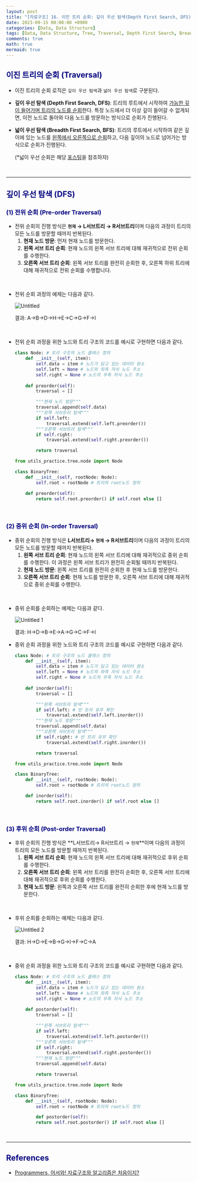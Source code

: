 ```yaml
---
layout: post
title: "[자료구조] 16. 이진 트리 순회: 깊이 우선 탐색(Depth First Search, DFS)"
date: 2023-09-15 00:00:00 +0900
categories: [Data, Data Structure]
tags: [Data, Data Structure, Tree, Traversal, Depth First Search, Breadth First Search, Pre-order Traversal, In-order Traversal, Post-order Traversal]
comments: true
math: true
mermaid: true
---
```


## <span style="color:navy">이진 트리의 순회 (Traversal)</span>

- 이진 트리의 순회 로직은 `깊이 우선 탐색`과 `넓이 우선 탐색`로 구분된다.
- **깊이 우선 탐색 (Depth First Search, DFS)**: 트리의 루트에서 시작하여 <u>가능한 깊이 들어가며 트리의 노드를 순회</u>한다. 특정 노드에서 더 이상 깊이 들어갈 수 없게되면, 이전 노드로 돌아와 다음 노드를 방문하는 방식으로 순회가 진행된다.
- **넓이 우선 탐색 (Breadth First Search, BFS)**: 트리의 루트에서 시작하여 같은 깊이에 있는 노드를 <u>왼쪽에서 오른쪽으로 순회</u>하고, 다음 깊이의 노드로 넘어가는 방식으로 순회가 진행된다.
    
    (*넓이 우선 순회은 해당 [포스팅](https://jhryu1208.github.io/data/2023/09/16/datastructure-binarytree-bfs/)을 참조하자)
    
<br>

---

## <span style="color:navy">깊이 우선 탐색 (DFS)</span>

### <span style="color:navy">(1) 전위 순회 (Pre-order Traversal)</span>

- 전위 순회의 진행 방식은 **`현재` → L서브트리 → R서브트리**이며 다음의 과정이 트리의 모든 노드를 방문할 때까지 반복된다.
    1. **현재 노드 방문**: 먼저 현재 노드를 방문한다.
    2. **왼쪽 서브 트리 순회**: 현재 노드의 왼쪽 서브 트리에 대해 재귀적으로 전위 순회를 수행한다.
    3. **오른쪽 서브 트리 순회**: 왼쪽 서브 트리를 완전히 순회한 후, 오른쪽 하위 트리에 대해 재귀적으로 전위 순회를 수행합니다.

<br>

- 전위 순회 과정의 예제는 다음과 같다.

  ![Untitled](https://github.com/jhryu1208/jhryu1208.github.com/assets/53929665/f3043c28-be83-48c5-9c7c-f5cadf77e28f)

   결과: A→B→D→H→E→C→G→F→I

<br>

- 전위 순회 과정을 위한 노드와 트리 구조의 코드를 예시로 구현하면 다음과 같다.
    
    ```python
    class Node: # 트리 구조의 노드 클래스 정의
        def __init__(self, item):
            self.data = item # 노드가 담고 있는 데이터 원소
            self.left = None # 노드의 좌측 자식 노드 주소
            self.right = None # 노드의 우측 자식 노드 주소
            
        def preorder(self):
            traversal = []
    
            """현재 노드 방문"""
            traversal.append(self.data)
            """왼쪽 서브트리 탐색"""
            if self.left:
                traversal.extend(self.left.preorder())
            """오른쪽 서브트리 탐색"""
            if self.right:
                traversal.extend(self.right.preorder())
    
            return traversal
    ```
    
    ```python
    from utils_practice.tree.node import Node
    
    class BinaryTree:
        def __init__(self, rootNode: Node):
            self.root = rootNode # 트리의 root노드 정의
    
        def preorder(self):
            return self.root.preorder() if self.root else []
    ```
    
<br>

### <span style="color:navy">(2) 중위 순회 (In-order Traversal)</span>

- 중위 순회의 진행 방식은 **L서브트리→ `현재` → R서브트리**이며 다음의 과정이 트리의 모든 노드를 방문할 때까지 반복된다.
    1. **왼쪽 서브 트리 순회**: 현재 노드의 왼쪽 서브 트리에 대해 재귀적으로 중위 순회를 수행한다. 이 과정은 왼쪽 서브 트리가 완전히 순회될 때까지 반복된다.
    2. **현재 노드 방문**: 왼쪽 서브 트리를 완전히 순회한 후 현재 노드를 방문한다.
    3. **오른쪽 서브 트리 순회**: 현재 노드를 방문한 후, 오른쪽 서브 트리에 대해 재귀적으로 중위 순회를 수행한다.

<br>

- 중위 순회를 순회하는 예제는 다음과 같다.
    
    ![Untitled 1](https://github.com/jhryu1208/jhryu1208.github.com/assets/53929665/1cf591e2-4a8e-481b-9e56-fbd1275da7fd)
    
    결과: H→D→B→E→A→G→C→F→I
    

- 중위 순회 과정을 위한 노드와 트리 구조의 코드를 예시로 구현하면 다음과 같다.
    
    ```python
    class Node: # 트리 구조의 노드 클래스 정의
        def __init__(self, item):
            self.data = item # 노드가 담고 있는 데이터 원소
            self.left = None # 노드의 좌측 자식 노드 주소
            self.right = None # 노드의 우측 자식 노드 주소
    		
        def inorder(self):
            traversal = []
    
            """왼쪽 서브트리 탐색"""
            if self.left: # 빈 트리 유무 확인
                traversal.extend(self.left.inorder())
            """현재 노드 방문"""
            traversal.append(self.data)
            """오른쪽 서브트리 탐색"""
            if self.right: # 빈 트리 유무 확인
                traversal.extend(self.right.inorder())
    
            return traversal
    ```
    
    ```python
    from utils_practice.tree.node import Node
    
    class BinaryTree:
        def __init__(self, rootNode: Node):
            self.root = rootNode # 트리의 root노드 정의
    
        def inorder(self):
            return self.root.inorder() if self.root else []
    ```
  
<br>

### <span style="color:navy">(3) 후위 순회 (Post-order Traversal)</span>

- 후위 순회의 진행 방식은 **L서브트리→ R서브트리 → `현재`**이며 다음의 과정이 트리의 모든 노드를 방문할 때까지 반복된다.
    1. **왼쪽 서브 트리 순회**: 현재 노드의 왼쪽 서브 트리에 대해 재귀적으로 후위 순회를 수행한다.
    2. **오른쪽 서브 트리 순회**: 왼쪽 서브 트리를 완전히 순회한 후, 오른쪽 서브 트리에 대해 재귀적으로 후위 순회를 수행한다.
    3. **현재 노드 방문**: 왼쪽과 오른쪽 서브 트리를 완전히 순회한 후에 현재 노드를 방문한다.

<br>

- 후위 순회를 순회하는 예제는 다음과 같다.
  
  ![Untitled 2](https://github.com/jhryu1208/jhryu1208.github.com/assets/53929665/0359c9d0-5e4e-4b44-afa5-70e5fce21031)    
    
  결과: H→D→E→B→G→I→F→C→A

<br>

- 중위 순회 과정을 위한 노드와 트리 구조의 코드를 예시로 구현하면 다음과 같다.
    
    ```python
    class Node: # 트리 구조의 노드 클래스 정의
        def __init__(self, item):
            self.data = item # 노드가 담고 있는 데이터 원소
            self.left = None # 노드의 좌측 자식 노드 주소
            self.right = None # 노드의 우측 자식 노드 주소
    		
        def postorder(self):
            traversal = []
    
            """왼쪽 서브트리 탐색"""
            if self.left:
                traversal.extend(self.left.postorder())
            """오른쪽 서브트리 탐색"""
            if self.right:
                traversal.extend(self.right.postorder())
            """현재 노드 방문"""
            traversal.append(self.data)
    
            return traversal
    ```
    
    ```python
    from utils_practice.tree.node import Node
    
    class BinaryTree:
        def __init__(self, rootNode: Node):
            self.root = rootNode # 트리의 root노드 정의
    
    		def postorder(self):
            return self.root.postorder() if self.root else []
    ```

<br>

---

## <span style="color:navy">References<span>
- [Programmers, 어서와! 자료구조와 알고리즘은 처음이지?](https://school.programmers.co.kr/learn/courses/57/57-%EC%96%B4%EC%84%9C%EC%99%80-%EC%9E%90%EB%A3%8C%EA%B5%AC%EC%A1%B0%EC%99%80-%EC%95%8C%EA%B3%A0%EB%A6%AC%EC%A6%98%EC%9D%80-%EC%B2%98%EC%9D%8C%EC%9D%B4%EC%A7%80)
